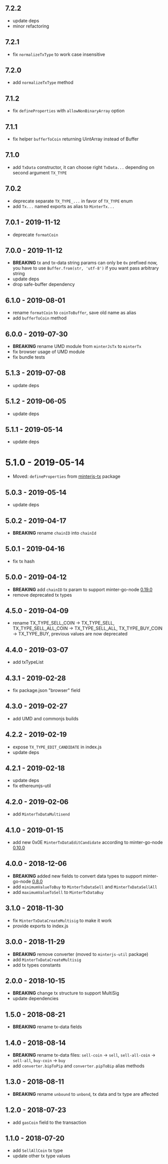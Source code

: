 ## 7.2.2
- update deps
- minor refactoring

## 7.2.1
- fix `normalizeTxType` to work case insensitive

## 7.2.0
- add `normalizeTxType` method

## 7.1.2
- fix `defineProperties` with `allowNonBinaryArray` option 

## 7.1.1
- fix helper `bufferToCoin` returning UintArray instead of Buffer

## 7.1.0
- add `TxData` constructor, it can choose right `TxData...` depending on second argument `TX_TYPE`

## 7.0.2
- deprecate separate `TX_TYPE_...` in favor of `TX_TYPE` enum
- add `Tx...` named exports as alias to `MinterTx...`

## 7.0.1 - 2019-11-12
- deprecate `formatCoin`

## 7.0.0 - 2019-11-12
- **BREAKING** tx and tx-data string params can only be `0x` prefixed now, you have to use `Buffer.from(str, 'utf-8')` if you want pass arbitrary string
- update deps
- drop safe-buffer dependency

## 6.1.0 - 2019-08-01
- rename `formatCoin` to `coinToBuffer`, save old name as alias
- add `bufferToCoin` method

## 6.0.0 - 2019-07-30
- **BREAKING** rename UMD module from `minterJsTx` to `minterTx`
- fix browser usage of UMD module
- fix bundle tests

## 5.1.3 - 2019-07-08
- update deps

## 5.1.2 - 2019-06-05
- update deps

## 5.1.1 - 2019-05-14
- update deps

# 5.1.0 - 2019-05-14
- Moved: `defineProperties` from [minterjs-tx](https://github.com/MinterTeam/minterjs-tx) package

## 5.0.3 - 2019-05-14
- update deps

## 5.0.2 - 2019-04-17
- **BREAKING** rename `chainID` into `chainId`

## 5.0.1 - 2019-04-16
- fix tx hash

## 5.0.0 - 2019-04-12
- **BREAKING** add `chainID` tx param to support minter-go-node [0.19.0](https://github.com/MinterTeam/minter-go-node/releases/tag/v0.19.0)
- remove deprecated tx types

## 4.5.0 - 2019-04-09
- rename TX_TYPE_SELL_COIN -> TX_TYPE_SELL, TX_TYPE_SELL_ALL_COIN -> TX_TYPE_SELL_ALL, TX_TYPE_BUY_COIN -> TX_TYPE_BUY, previous values are now deprecated

## 4.4.0 - 2019-03-07
- add txTypeList

## 4.3.1 - 2019-02-28
- fix package.json "browser" field

## 4.3.0 - 2019-02-27
- add UMD and commonjs builds

## 4.2.2 - 2019-02-19
- expose `TX_TYPE_EDIT_CANDIDATE` in index.js
- update deps

## 4.2.1 - 2019-02-18
- update deps
- fix ethereumjs-util

## 4.2.0 - 2019-02-06
- add `MinterTxDataMultisend`

## 4.1.0 - 2019-01-15
- add new 0x0E `MinterTxDataEditCandidate` according to minter-go-node [0.10.0](https://github.com/MinterTeam/minter-go-node/releases/tag/v0.10.0)

## 4.0.0 - 2018-12-06
- **BREAKING** added new fields to convert data types to support minter-go-node [0.8.0](https://github.com/MinterTeam/minter-go-node/releases/tag/v0.8.0)
- add `minimumValueToBuy` to `MinterTxDataSell` and `MinterTxDataSellAll`
- add `maximumValueToSell` to `MinterTxDataBuy`

## 3.1.0 - 2018-11-30
- fix `MinterTxDataCreateMultisig` to make it work
- provide exports to index.js

## 3.0.0 - 2018-11-29
- **BREAKING** remove converter (moved to `minterjs-util` package)
- add `MinterTxDataCreateMultisig`
- add tx types constants

## 2.0.0 - 2018-10-15
- **BREAKING** change tx structure to support MultiSig
- update dependencies

## 1.5.0 - 2018-08-21
- **BREAKING** rename tx-data fields

## 1.4.0 - 2018-08-14
- **BREAKING** rename tx-data files: `sell-coin` -> `sell`, `sell-all-coin` -> `sell-all`, `buy-coin` -> `buy` 
- add `converter.bipToPip` and `converter.pipToBip` alias methods

## 1.3.0 - 2018-08-11
- **BREAKING** rename `unbound` to `unbond`, tx data and tx type are affected

## 1.2.0 - 2018-07-23
- add `gasCoin` field to the transaction


## 1.1.0 - 2018-07-20
- add `SellAllCoin` tx type
- update other tx type values
